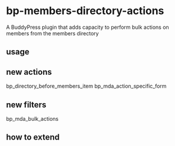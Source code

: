 # bp-members-directory-actions
A BuddyPress plugin that adds capacity to perform bulk actions on members from the members directory

## usage

## new actions
bp_directory_before_members_item
bp_mda_action_specific_form

## new filters
bp_mda_bulk_actions

## how to extend
